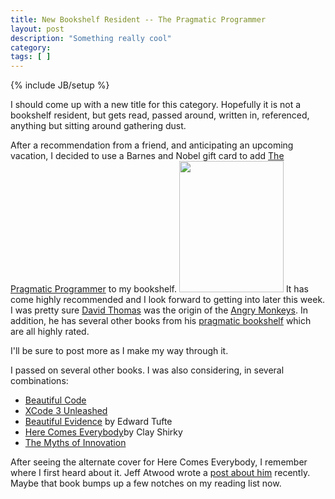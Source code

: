 ```yaml
---
title: New Bookshelf Resident -- The Pragmatic Programmer
layout: post
description: "Something really cool"
category:
tags: [ ] 
---
```

{% include JB/setup %}



I should come up with a new title for this category. Hopefully it is not a bookshelf resident, but gets read, passed around, written in, referenced, anything but sitting around gathering dust.

After a recommendation from a friend, and anticipating an upcoming vacation, I decided to use a Barnes and Nobel gift card to add <a href="http://www.amazon.com/Pragmatic-Programmer-Journeyman-Master/dp/020161622X/ref=pd_bbs_sr_1?ie=UTF8&amp;s=books&amp;qid=1218587060&amp;sr=8-1">The Pragmatic Programmer</a> to my bookshelf.
<a href="http://www.amazon.com/Pragmatic-Programmer-Journeyman-Master/dp/020161622X/ref=pd_bbs_sr_1?ie=UTF8&amp;s=books&amp;qid=1218587060&amp;sr=8-1"><img class="size-medium wp-image-233 alignright" title="The Pragmatic Programmer" src="/wp-content/uploads/2008/08/280-238x300.jpg" alt="" width="167" height="210" /></a>
It has come highly recommended and I look forward to getting into later this week. I was pretty sure <a href="http://en.wikipedia.org/wiki/Dave_Thomas_(programmer)">David Thomas</a> was the origin of the <a href="http://rtpscrolls.blogspot.com/2006/11/angry-monkeys-and-cargo-cults.html">Angry Monkeys</a>. In addition, he has several other books from his <a href="http://www.pragprog.com/">pragmatic bookshelf</a> which are all highly rated.

I'll be sure to post more as I make my way through it.

I passed on several other books. I was also considering, in several combinations:
<ul>
	<li><a href="http://www.amazon.com/Beautiful-Code-Leading-Programmers-Practice/dp/0596510047/ref=sr_1_1?ie=UTF8&amp;s=books&amp;qid=1218590669&amp;sr=1-1">Beautiful Code</a></li>
	<li><a href="http://www.amazon.com/Xcode-3-Unleashed-Fritz-Anderson/dp/0321552636/ref=pd_bbs_sr_1?ie=UTF8&amp;s=books&amp;qid=1218590710&amp;sr=1-1">XCode 3 Unleashed</a></li>
	<li><a href="http://www.amazon.com/Beautiful-Evidence-Edward-R-Tufte/dp/0961392177/ref=pd_bbs_sr_3?ie=UTF8&amp;s=books&amp;qid=1218590789&amp;sr=1-3">Beautiful Evidence</a> by Edward Tufte</li>
	<li><a href="http://www.amazon.com/Here-Comes-Everybody-Organizing-Organizations/dp/1594201536/ref=pd_bbs_sr_1?ie=UTF8&amp;s=books&amp;qid=1218590915&amp;sr=1-1">Here Comes Everybody</a>by Clay Shirky</li>
	<li><a href="http://www.amazon.com/Myths-Innovation-Scott-Berkun/dp/0596521847/ref=pd_bbs_sr_1?ie=UTF8&amp;s=books&amp;qid=1218590989&amp;sr=1-1">The Myths of Innovation</a></li>
</ul>
After seeing the alternate cover for Here Comes Everybody, I remember where I first heard about it. Jeff Atwood wrote a <a href="http://www.codinghorror.com/blog/archives/001122.html">post about him</a> recently. Maybe that book bumps up a few notches on my reading list now.
